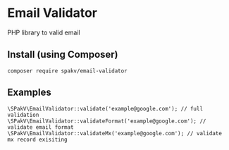 # Email Validator
PHP library to valid email

## Install (using Composer)
```
composer require spakv/email-validator
```

## Examples
```
\SPakV\EmailValidator::validate('example@google.com'); // full validation
\SPakV\EmailValidator::validateFormat('example@google.com'); // validate email format
\SPakV\EmailValidator::validateMx('example@google.com'); // validate mx record exisiting
